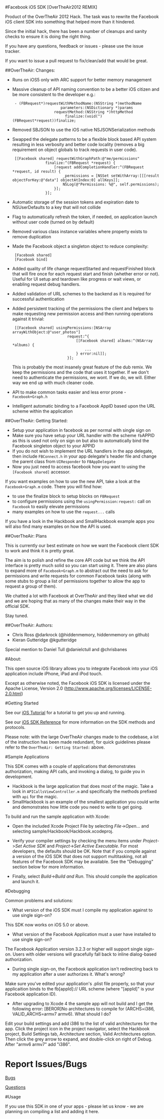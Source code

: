 #Facebook iOS SDK [OverTheAir2012 REMIX]

Product of the OverTheAir 2012 Hack. The task was to rewrite the Facebook iOS client SDK into something that helped more than it hindered.

Since the initial hack, there has been a number of cleanups and sanity checks to ensure it is doing the right thing.

If you have any questions, feedback or issues - please use the issue tracker.

If you want to issue a pull request to fix/clean/add that would be great.

##OverTheAir: Changes:

 - Runs on iOS5 only with ARC support for better memory management
 - Massive cleanup of API naming convention to be a better iOS citizen and be more consistent to the developer e.g.:

    	- (FBRequest*)requestWithMethodName:(NSString *)methodName
                             parameters:(NSDictionary *)params
                          requestMethod:(NSString *)httpMethod
                               finalize:(void(^)(FBRequest*request))finalize;
                               
 - Removed SBJSON to use the iOS native NSJSONSerialization methods
 - Swapped the delegate patterns to be a flexible block based API system resulting in less verbosity and better code locality (removes a big requirement on object globals to track requests in user code).

    	[[Facebook shared] requestWithGraphPath:@"me/permissions"
                      finalize:^(FBRequest *request) {
                          [request addCompletionHandler:^(FBRequest *request, id result) {
                              _permissions = [NSSet setWithArray:[[[result objectForKey:@"data"] objectAtIndex:0] allKeys]];
                              NSLog(@"Permissions: %@", self.permissions);
                          }];
                      }];

 - Automatic storage of the session tokens and expiration date to NSUserDefaults to a key that will not collide
 - Flag to automatically refresh the token, if needed, on application launch without user code (turned on by default)
 - Removed various class instance variables where property exists to remove duplication
 - Made the Facebook object a singleton object to reduce complexity:

		[Facebook shared]
		[Facebook bind]
    
 - Added quality of life change requestStarted and requestFinished block that will fire once for each request start and finish (whether error or not). Useful for UI setup and teardown like progress or wait views, or enabling request debug handlers.
 - Added validation of URL schemes to the backend as it is required for successful authentication
 - Added persistent tracking of the permissions the client and helpers to make requesting new permission access and then running operations against it trivial:

		[[Facebook shared] usingPermissions:[NSArray arrayWithObject:@"user_photos"] 
                                request:^{
                                    [[Facebook shared] albums:^(NSArray *albums) {
                                        ...
                                    } error:nil]];
                                }];
                                
   This is probably the most insanely great feature of the dub remix. We keep the permissions and the code that uses it together. If we don't need to authenticate the permissions, we wont. If we do, we will. Either way we end up with much cleaner code.
 - API to make common tasks easier and less error prone - `Facebook+Graph.h`
 - Intelligent automatic binding to a Facebook AppID based upon the URL scheme within the application

##OverTheAir: Getting Started:

 - Setup your application in facebook as per normal with single sign on
 - Make sure you have setup your URL handler with the scheme `fb`APPID as this is used not only on sign on but also to automatically bind the Facebook singleton object to your APPID
 - If you do not wish to implement the URL handlers in the app delegate, then include `FBConnect.h` in your app delegate's header file and change the parent class from `UIResponder` to `FBAppDelegate`
 - Now you just need to access facebook how you want to using the `[Facebook shared]` accessor.
 
If you want examples on how to use the new API, take a look at the `Facebook+Graph.m` code. There you will find how:

 - to use the finalize block to setup blocks on `FBRequest`
 - to configure permissions using the `usingPermission:request:` call on `Facebook` to easily elevate permissions
 - many examples on how to use the `request...` calls
 
If you have a look in the Hackbook and SmallHackbook example apps you will also find many examples on how the API is used.

##OverTheAir: Plans

This is currently our best estimate on how we want the Facebook client SDK to work and think it is pretty great. 

The aim is to polish and refine the core API code but we think the API interface is pretty much solid so you can start using it. There are also plans to expand more of `Facebook+Graph.m` to abstract out the need to ask for permissions and write requests for common Facebook tasks (along with some stubs to group a list of permissions together to allow the app to request a group of them).

We chatted a lot with Facebook at OverTheAir and they liked what we did and we are hoping that as many of the changes make their way in the official SDK.

Stay tuned.

##OverTheAir: Authors:

 - Chris Ross @darkrock (@hiddenmemory, hiddenmemory on github)
 - Kieran Gutteridge @kgutteridge 

Special mention to Daniel Tull @danielctull and @chrisbanes

#About:

This open source iOS library allows you to integrate Facebook into your iOS application include iPhone, iPad and iPod touch.

Except as otherwise noted, the Facebook iOS SDK is licensed under the Apache License, Version 2.0 (http://www.apache.org/licenses/LICENSE-2.0.html)

#Getting Started

See our [iOS Tutorial](https://developers.facebook.com/docs/guides/mobile/ios/) for a tutorial to get you up and running.

See our [iOS SDK Reference](https://developers.facebook.com/docs/reference/iossdk/) for more information on the SDK methods and protocols.

Please note: with the large OverTheAir changes made to the codebase, a lot of the instruction has been made redundant, for quick guidelines please refer to the `OverTheAir: Getting Started:` above.

#Sample Applications

This SDK comes with a couple of applications that demonstrates authorization, making API calls, and invoking a dialog, to guide you in development.

 - Hackbook is the large application that does most of the magic. Take a look in `APICallsViewController.m` and specifically the methods prefixed with `api` for the magic.
 - SmallHackbook is an example of the smallest application you could write and demonstrates how little code you need to write to get going.

To build and run the sample application with Xcode:

* Open the included Xcode Project File by selecting _File_->_Open..._ and selecting sample/Hackbook/Hackbook.xcodeproj.

* Verify your compiler settings by checking the menu items under _Project_->_Set Active SDK_ and _Project_->_Set Active Executable_. For most developers, the defaults should be OK. Note that if you compile against a version of the iOS SDK that does not support multitasking, not all features of the Facebook SDK may be available. See the "Debugging" section below for more information.

* Finally, select _Build_->_Build and Run_. This should compile the application and launch it.

#Debugging

Common problems and solutions:

* What version of the iOS SDK must I compile my application against to use single sign-on?

This SDK now works on iOS 5.0 or above.

* What version of the Facebook Application must a user have installed to use single sign-on?

The Facebook Application version 3.2.3 or higher will support single sign-on. Users with older versions will gracefully fall back to inline dialog-based authorization.

* During single sign-on, the Facebook application isn't redirecting back to my application after a user authorizes it. What's wrong?

Make sure you've edited your application's .plist file properly, so that your applicaition binds to the fb\[appId\]:// URL scheme (where "\[appId\]" is your Facebook application ID).

* After upgrading to Xcode 4 the sample app will not build and I get the following error: [BEROR]No architectures to compile for (ARCHS=i386, VALID_ARCHS=armv7 armv6). What should I do?

Edit your build settings and add i386 to the list of valid architectures for the app. Click the project icon in the project navigator, select the Hackbook project, Build Settings tab, Architecture section, Valid Architectures option. Then click the grey arrow to expand, and double-click on right of Debug. After "armv6 armv7" add "i386".

Report Issues/Bugs
===============
[Bugs](https://github.com/hiddenmemory/facebook-ios-sdk/issues)

[Questions](http://facebook.stackoverflow.com/questions/tagged/ios)

#Usage

If you use this SDK in one of your apps - please let us know - we are planning on compiling a list and adding it here.